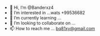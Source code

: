 - 👋 Hi, I’m @Banderxz4
- 👀 I’m interested in ...wats +99536682
- 🌱 I’m currently learning ...
- 💞️ I’m looking to collaborate on ...
- 📫 How to reach me ... bq81xy@gmail.com


<!---
Banderxz4/Banderxz4 is a ✨ special ✨ repository because its `README.md` (this file) appears on your GitHub profile.
You can click the Preview link to take a look at your changes.
--->
